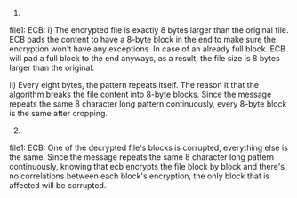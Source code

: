 1)
file1: 
ECB:
i) The encrypted file is exactly 8 bytes larger than the original file. ECB pads the content to have a 8-byte block in the end to make sure the encryption won't have any exceptions. In case of an already full block. ECB will pad a full block to the end anyways, as a result, the file size is 8 bytes larger than the original.

ii) Every eight bytes, the pattern repeats itself. The reason it that the algorithm breaks the file content into 8-byte blocks. Since the message repeats the same 8 character long pattern continuously, every 8-byte block is the same after cropping.

2)
file1:
ECB: One of the decrypted file's blocks is corrupted, everything else is the same. Since the message repeats the same 8 character long pattern continuously, knowing that ecb encrypts the file block by block and there's no correlations between each block's encryption, the only block that is affected will be corrupted.

